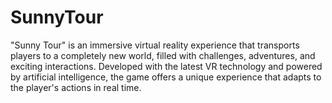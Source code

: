 # SunnyTour
 
"Sunny Tour" is an immersive virtual reality experience that transports players to a completely new world, filled with challenges, adventures, and exciting interactions. Developed with the latest VR technology and powered by artificial intelligence, the game offers a unique experience that adapts to the player's actions in real time.

